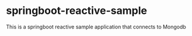 # springboot-reactive-sample
This is a springboot reactive sample application that connects to Mongodb
